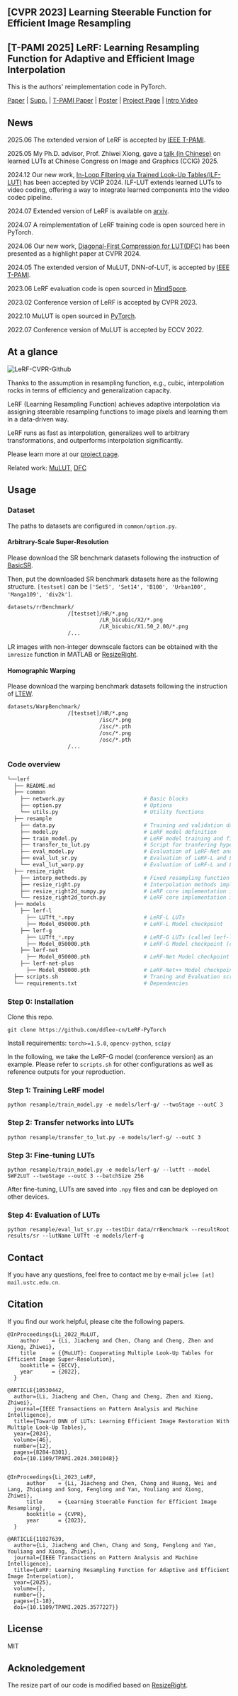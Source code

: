 ## [CVPR 2023] Learning Steerable Function for Efficient Image Resampling

## [T-PAMI 2025] LeRF: Learning Resampling Function for Adaptive and Efficient Image Interpolation

This is the authors' reimplementation code in PyTorch.


[Paper](https://openaccess.thecvf.com/content/CVPR2023/papers/Li_Learning_Steerable_Function_for_Efficient_Image_Resampling_CVPR_2023_paper.pdf) | [Supp.](https://openaccess.thecvf.com/content/CVPR2023/supplemental/Li_Learning_Steerable_Function_CVPR_2023_supplemental.pdf) | [T-PAMI Paper](https://ieeexplore.ieee.org/document/11027639) | [Poster](https://lerf.pages.dev/static/LeRF-Poster_CVPR23.pdf) | [Project Page](https://lerf.pages.dev/) | [Intro Video](https://www.youtube.com/watch?v=6Sgnq2AD5yw)

## News

2025.06 The extended version of LeRF is accepted by [IEEE T-PAMI](https://ieeexplore.ieee.org/document/11027639).

2025.05 My Ph.D. advisor, Prof. Zhiwei Xiong, gave a [talk (in Chinese)](https://ccig.csig.org.cn/2025/6874/list.html#:~:text=%E6%8A%A5%E5%91%8A%E9%A2%98%E7%9B%AE%EF%BC%9A%20%E5%9F%BA%E4%BA%8E%E5%8F%AF%E5%AD%A6%E4%B9%A0%E6%9F%A5%E6%89%BE%E8%A1%A8%E7%9A%84%E9%AB%98%E6%95%88%E5%9B%BE%E5%83%8F%E5%A4%84%E7%90%86) on learned LUTs at Chinese Congress on Image and Graphics (CCIG) 2025.

2024.12 Our new work, [In-Loop Filtering via Trained Look-Up Tables(ILF-LUT)](https://ieeexplore.ieee.org/abstract/document/10849824) has been accepted by VCIP 2024. ILF-LUT extends learned LUTs to video coding, offering a way to integrate learned components into the video codec pipeline.


2024.07 Extended version of LeRF is available on [arxiv](https://arxiv.org/abs/2407.09935).

2024.07 A reimplementation of LeRF training code is open sourced here in PyTorch.

2024.06 Our new work, [Diagonal-First Compression for LUT(DFC)](https://openaccess.thecvf.com/content/CVPR2024/html/Li_Look-Up_Table_Compression_for_Efficient_Image_Restoration_CVPR_2024_paper.html) has been presented as a highlight paper at CVPR 2024.

2024.05 The extended version of MuLUT, DNN-of-LUT, is accepted by [IEEE T-PAMI](https://ieeexplore.ieee.org/document/10530442).

2023.06 LeRF evaluation code is open sourced in [MindSpore](https://gitee.com/mindspore/models/tree/master/research/cv/lerf).

2023.02 Conference version of LeRF is accepted by CVPR 2023. 

2022.10 MuLUT is open sourced in [PyTorch](https://github.com/ddlee-cn/MuLUT).

2022.07 Conference version of MuLUT is accepted by ECCV 2022.


## At a glance


![LeRF-CVPR-Github](./docs/LeRF-At-A-Glance.png)

Thanks to the assumption in resampling function, e.g., cubic, interpolation rocks in terms of efficiency and generalization capacity.

LeRF (Learning Resampling Function) achieves adaptive interpolation via assigning steerable resampling functions to image pixels and learning them in a data-driven way.

LeRF runs as fast as interpolation, generalizes well to arbitrary transformations, and outperforms interpolation significantly.

Please learn more at our [project page](https://lerf.pages.dev).

Related work: [MuLUT](https://mulut.pages.dev), [DFC](https://openaccess.thecvf.com/content/CVPR2024/html/Li_Look-Up_Table_Compression_for_Efficient_Image_Restoration_CVPR_2024_paper.html)

## Usage

### Dataset

The paths to datasets are configured in `common/option.py`.

#### Arbitrary-Scale Super-Resolution

Please download the SR benchmark datasets following the instruction of [BasicSR](https://github.com/XPixelGroup/BasicSR/blob/master/docs/DatasetPreparation.md#common-image-sr-datasets).

Then, put the downloaded SR benchmark datasets here as the following structure. `[testset]` can be `['Set5', 'Set14', 'B100', 'Urban100', 'Manga109', 'div2k']`.

```bash
datasets/rrBenchmark/
                   /[testset]/HR/*.png
                             /LR_bicubic/X2/*.png
                             /LR_bicubic/X1.50_2.00/*.png
                   /...
```

LR images with non-integer downscale factors can be obtained with the `imresize` function in MATLAB or [ResizeRight](https://github.com/assafshocher/ResizeRight).



#### Homographic Warping

Please download the warping benchmark datasets following the instruction of [LTEW](https://github.com/jaewon-lee-b/ltew).

```bash
datasets/WarpBenchmark/
                   /[testset]/HR/*.png
                             /isc/*.png
                             /isc/*.pth
                             /osc/*.png
                             /osc/*.pth
                   /...
```

### Code overview


```bash
└──lerf
  ├── README.md
  ├── common
    ├── network.py                         # Basic blocks
    ├── option.py                          # Options
    └── utils.py                           # Utility functions
  ├── resample
    ├── data.py                            # Training and validation data loader
    ├── model.py                           # LeRF model definition
    ├── train_model.py                     # LeRF model training and fine-tuning script
    ├── transfer_to_lut.py                 # Script for tranfering hyper-parameter learning network to LUTs
    ├── eval_model.py                      # Evaluation of LeRF-Net and LeRF-Net++
    ├── eval_lut_sr.py                     # Evaluation of LeRF-L and LeRF-G on SR
    └── eval_lut_warp.py                   # Evaluation of LeRF-L and LeRF-G on Warping
  ├── resize_right
    ├── interp_methods.py                  # Fixed resampling function
    ├── resize_right.py                    # Interpolation methods implementation
    ├── resize_right2d_numpy.py            # LeRF core implementation in numpy
    └── resize_right2d_torch.py            # LeRF core implementation in pytorch
  ├── models
    ├── lerf-l
      ├── LUTft_*.npy                      # LeRF-L LUTs
      ├── Model_050000.pth                 # LeRF-L Model checkpoint
    ├── lerf-g
      ├── LUTft_*.npy                      # LeRF-G LUTs (called lerf-lut in the MindSpore repo)
      ├── Model_050000.pth                 # LeRF-G Model checkpoint (called lerf-net in the MindSpore repo, slightly different after retraining)
    ├── lerf-net
      ├── Model_050000.pth                 # LeRF-Net Model checkpoint
    ├── lerf-net-plus
      ├── Model_050000.pth                 # LeRF-Net++ Model checkpoint
  ├── scripts.sh                           # Traning and Evaluation script
  └── requirements.txt                     # Dependencies
```

### Step 0: Installation

Clone this repo.

```
git clone https://github.com/ddlee-cn/LeRF-PyTorch
```

Install requirements: `torch>=1.5.0`, `opencv-python`, `scipy`

In the following, we take the LeRF-G model (conference version) as an example. Please refer to `scripts.sh` for other configurations as well as reference outputs for your reproduction.

### Step 1: Training LeRF model

```
python resample/train_model.py -e models/lerf-g/ --twoStage --outC 3
```


### Step 2: Transfer networks into LUTs


```
python resample/transfer_to_lut.py -e models/lerf-g/ --outC 3
```


### Step 3: Fine-tuning LUTs

```
python resample/train_model.py -e models/lerf-g/ --lutft --model SWF2LUT --twoStage --outC 3 --batchSize 256
```

After fine-tuning, LUTs are saved into `.npy` files and can be deployed on other devices.

### Step 4: Evaluation of LUTs

```
python resample/eval_lut_sr.py --testDir data/rrBenchmark --resultRoot results/sr --lutName LUTft -e models/lerf-g
```



## Contact
If you have any questions, feel free to contact me by e-mail `jclee [at] mail.ustc.edu.cn`.


## Citation
If you find our work helpful, please cite the following papers.

```
@InProceedings{Li_2022_MuLUT,
    author    = {Li, Jiacheng and Chen, Chang and Cheng, Zhen and Xiong, Zhiwei},
    title     = {{MuLUT}: Cooperating Multiple Look-Up Tables for Efficient Image Super-Resolution},
    booktitle = {ECCV},
    year      = {2022},
  }

@ARTICLE{10530442,
  author={Li, Jiacheng and Chen, Chang and Cheng, Zhen and Xiong, Zhiwei},
  journal={IEEE Transactions on Pattern Analysis and Machine Intelligence}, 
  title={Toward DNN of LUTs: Learning Efficient Image Restoration With Multiple Look-Up Tables}, 
  year={2024},
  volume={46},
  number={12},
  pages={8284-8301},
  doi={10.1109/TPAMI.2024.3401048}}


@InProceedings{Li_2023_LeRF,
      author    = {Li, Jiacheng and Chen, Chang and Huang, Wei and Lang, Zhiqiang and Song, Fenglong and Yan, Youliang and Xiong, Zhiwei},
      title     = {Learning Steerable Function for Efficient Image Resampling},
      booktitle = {CVPR},
      year      = {2023},
  }

@ARTICLE{11027639,
  author={Li, Jiacheng and Chen, Chang and Song, Fenglong and Yan, Youliang and Xiong, Zhiwei},
  journal={IEEE Transactions on Pattern Analysis and Machine Intelligence}, 
  title={LeRF: Learning Resampling Function for Adaptive and Efficient Image Interpolation}, 
  year={2025},
  volume={},
  number={},
  pages={1-18},
  doi={10.1109/TPAMI.2025.3577227}}
```


## License
MIT



## Acknoledgement

The resize part of our code is modified based on [ResizeRight](https://github.com/assafshocher/ResizeRight).
